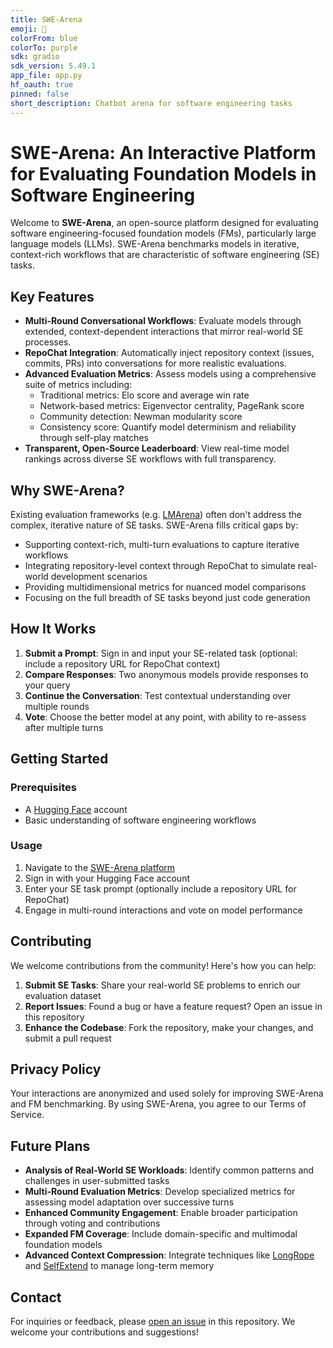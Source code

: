 ```yaml
---
title: SWE-Arena
emoji: 🎯
colorFrom: blue
colorTo: purple
sdk: gradio
sdk_version: 5.49.1
app_file: app.py
hf_oauth: true
pinned: false
short_description: Chatbot arena for software engineering tasks
---
```


# SWE-Arena: An Interactive Platform for Evaluating Foundation Models in Software Engineering

Welcome to **SWE-Arena**, an open-source platform designed for evaluating software engineering-focused foundation models (FMs), particularly large language models (LLMs). SWE-Arena benchmarks models in iterative, context-rich workflows that are characteristic of software engineering (SE) tasks.

## Key Features

- **Multi-Round Conversational Workflows**: Evaluate models through extended, context-dependent interactions that mirror real-world SE processes.
- **RepoChat Integration**: Automatically inject repository context (issues, commits, PRs) into conversations for more realistic evaluations.
- **Advanced Evaluation Metrics**: Assess models using a comprehensive suite of metrics including:
  - Traditional metrics: Elo score and average win rate
  - Network-based metrics: Eigenvector centrality, PageRank score
  - Community detection: Newman modularity score
  - Consistency score: Quantify model determinism and reliability through self-play matches
- **Transparent, Open-Source Leaderboard**: View real-time model rankings across diverse SE workflows with full transparency.

## Why SWE-Arena?

Existing evaluation frameworks (e.g. [LMArena](https://lmarena.ai)) often don't address the complex, iterative nature of SE tasks. SWE-Arena fills critical gaps by:

- Supporting context-rich, multi-turn evaluations to capture iterative workflows
- Integrating repository-level context through RepoChat to simulate real-world development scenarios
- Providing multidimensional metrics for nuanced model comparisons
- Focusing on the full breadth of SE tasks beyond just code generation

## How It Works

1. **Submit a Prompt**: Sign in and input your SE-related task (optional: include a repository URL for RepoChat context)
2. **Compare Responses**: Two anonymous models provide responses to your query
3. **Continue the Conversation**: Test contextual understanding over multiple rounds
4. **Vote**: Choose the better model at any point, with ability to re-assess after multiple turns

## Getting Started

### Prerequisites

- A [Hugging Face](https://huggingface.co) account
- Basic understanding of software engineering workflows

### Usage

1. Navigate to the [SWE-Arena platform](https://huggingface.co/spaces/SE-Arena/Software-Engineering-Arena)
2. Sign in with your Hugging Face account
3. Enter your SE task prompt (optionally include a repository URL for RepoChat)
4. Engage in multi-round interactions and vote on model performance

## Contributing

We welcome contributions from the community! Here's how you can help:

1. **Submit SE Tasks**: Share your real-world SE problems to enrich our evaluation dataset
2. **Report Issues**: Found a bug or have a feature request? Open an issue in this repository
3. **Enhance the Codebase**: Fork the repository, make your changes, and submit a pull request

## Privacy Policy

Your interactions are anonymized and used solely for improving SWE-Arena and FM benchmarking. By using SWE-Arena, you agree to our Terms of Service.

## Future Plans

- **Analysis of Real-World SE Workloads**: Identify common patterns and challenges in user-submitted tasks
- **Multi-Round Evaluation Metrics**: Develop specialized metrics for assessing model adaptation over successive turns
- **Enhanced Community Engagement**: Enable broader participation through voting and contributions
- **Expanded FM Coverage**: Include domain-specific and multimodal foundation models
- **Advanced Context Compression**: Integrate techniques like [LongRope](https://github.com/microsoft/LongRoPE) and [SelfExtend](https://github.com/datamllab/LongLM) to manage long-term memory

## Contact

For inquiries or feedback, please [open an issue](https://github.com/SE-Arena/Software-Engineering-Arena/issues/new) in this repository. We welcome your contributions and suggestions!
